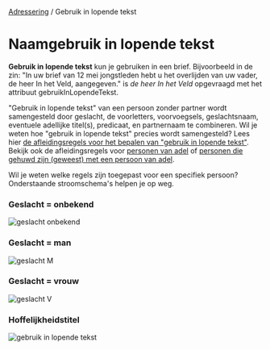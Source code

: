 [Adressering](/personen/informatieproducten/adressering) / Gebruik in lopende tekst

# Naamgebruik in lopende tekst

**Gebruik in lopende tekst** kun je gebruiken in een brief. Bijvoorbeeld in de zin: "In uw brief van 12 mei jongstleden hebt u het overlijden van uw vader, de heer In het Veld, aangegeven." is *de heer In het Veld* opgevraagd met het attribuut gebruikInLopendeTekst.

"Gebruik in lopende tekst" van een persoon zonder partner wordt samengesteld door geslacht, de voorletters, voorvoegsels, geslachtsnaam, eventuele adellijke titel(s), predicaat, en partnernaam te combineren. Wil je weten hoe "gebruik in lopende tekst" precies wordt samengesteld? Lees hier [de afleidingsregels voor het bepalen van "gebruik in lopende tekst"](/features/persoon/adressering/gebruikinlopendetekst/niet-adellijk.feature). Bekijk ook de afleidingsregels voor [personen van adel](/features/persoon/adressering/gebruikinlopendetekst/adellijk.feature) of [personen die gehuwd zijn (geweest) met een persoon van adel](/features/persoon/adressering/gebruikinlopendetekst/hoffelijkheidstitel.feature).

Wil je weten welke regels zijn toegepast voor een specifiek persoon? Onderstaande stroomschema's helpen je op weg.

### Geslacht = onbekend
![geslacht onbekend](stroomschema-1.png)

### Geslacht = man
![geslacht M](stroomschema-2.png)

### Geslacht = vrouw
![geslacht V](stroomschema-aanschrijfwijze-V.png)

### Hoffelijkheidstitel
![gebruik in lopende tekst](stroomschema-5.png)



